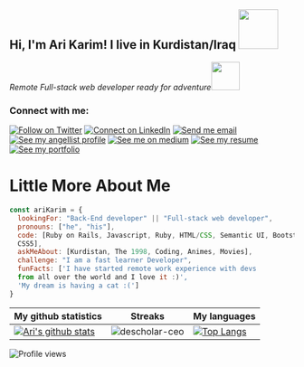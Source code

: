 <h2> Hi, I'm Ari Karim! I live in Kurdistan/Iraq <img src="https://media.giphy.com/media/26Fxy3Iz1ari8oytO/giphy.gif" width="70"></h2>

<p><em>Remote Full-stack web developer ready for adventure</em><img src="https://media.giphy.com/media/XGma2iRIHTKkwqRkFl/giphy.gif" width="50"></p>



### Connect with me:

[![Follow on Twitter](https://img.shields.io/badge/--twitter?label=Twitter&logo=Twitter&style=social)](https://twitter.com/AriKari86036498) [![Connect on LinkedIn](https://img.shields.io/badge/--linkedin?label=LinkedIn&logo=LinkedIn&style=social)](https://www.linkedin.com/in/ari-karim/) [![Send me email](https://img.shields.io/badge/--gmail?label=Gmail&logo=Gmail&style=social)](mailto:arikarim146@gmail.com) [![See my angellist profile](https://img.shields.io/badge/--angellist?label=AngelList&logo=AngelList&style=social)](https://angel.co/u/ari-karim) [![See me on medium](https://img.shields.io/badge/--medium?label=Medium&logo=medium&style=social)](https://arikarim146.medium.com/) [![See my resume](https://img.shields.io/badge/--resume?label=Resume&logo=resume&style=social)](https://arikarim.github.io/Resume/) [![See my portfolio](https://img.shields.io/badge/--portfolio?label=Portfolio&logo=portfolio&style=social)](https://arikarim.github.io/Portfolio/)



# Little More About Me
```javascript
const ariKarim = {
  lookingFor: "Back-End developer" || "Full-stack web developer",
  pronouns: ["he", "his"],
  code: [Ruby on Rails, Javascript, Ruby, HTML/CSS, Semantic UI, Bootstrap, 
  CSS5],
  askMeAbout: [Kurdistan, The 1998, Coding, Animes, Movies],
  challenge: "I am a fast learner Developer",
  funFacts: ['I have started remote work experience with devs 
  from all over the world and I love it :)', 
  'My dream is having a cat :(']
}
```

<!--
**arikarim/arikarim** is a ✨ _special_ ✨ repository because its `README.md` (this file) appears on your GitHub profile.

Here are some ideas to get you started:

- 🔭 I’m currently working on ...
- 
- 🌱 I’m currently learning ..
- 👯 I’m looking to collaborate on ...
- 🤔 I’m looking for help with ...
- 💬 Ask me about ...
- 📫 How to reach me: ...
- 😄 Pronouns: ...
- ⚡ Fun fact: ...
-->
|My github statistics|Streaks|My languages|
|-|-|-|
|[![Ari's github stats](https://github-readme-stats.vercel.app/api?username=arikarim&show_icons=true&theme=dark&hide_title=true)](https://github.com/arikarim)|![descholar-ceo](https://github-readme-streak-stats.herokuapp.com/?user=arikarim&theme=dark)|[![Top Langs](https://github-readme-stats.vercel.app/api/top-langs/?username=arikarim&show_icons=true&theme=dark&layout=compact&hide_title=true)](https://github.com/arikarim)

  

![Profile views](https://gpvc.arturio.dev/arikarim)
